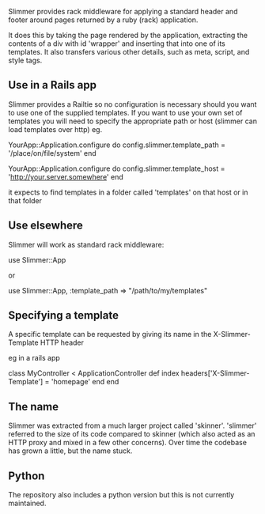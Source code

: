 Slimmer provides rack middleware for applying a standard header and footer around pages 
returned by a ruby (rack) application. 

It does this by taking the page rendered by the application, extracting the contents of
a div with id 'wrapper' and inserting that into one of its templates. It also transfers
various other details, such as meta, script, and style tags.

## Use in a Rails app

Slimmer provides a Railtie so no configuration is necessary should you want to use one
of the supplied templates. If you want to use your own set of templates you will need
to specify the appropriate path or host (slimmer can load templates over http) eg.

YourApp::Application.configure do
  config.slimmer.template_path = '/place/on/file/system'
end

YourApp::Application.configure do
  config.slimmer.template_host = 'http://your.server.somewhere'
end

it expects to find templates in a folder called 'templates' on that host or in that folder

## Use elsewhere

Slimmer will work as standard rack middleware:

use Slimmer::App

or

use Slimmer::App, :template_path => "/path/to/my/templates"

## Specifying a template

A specific template can be requested by giving its name in the X-Slimmer-Template HTTP header

eg in a rails app

class MyController < ApplicationController
  def index
    headers['X-Slimmer-Template'] = 'homepage'
  end
end

## The name

Slimmer was extracted from a much larger project called 'skinner'. 'slimmer' referred to the size 
of its code compared to skinner (which also acted as an HTTP proxy and mixed in a few other 
concerns). Over time the codebase has grown a little, but the name stuck.

## Python

The repository also includes a python version but this is not currently maintained.
